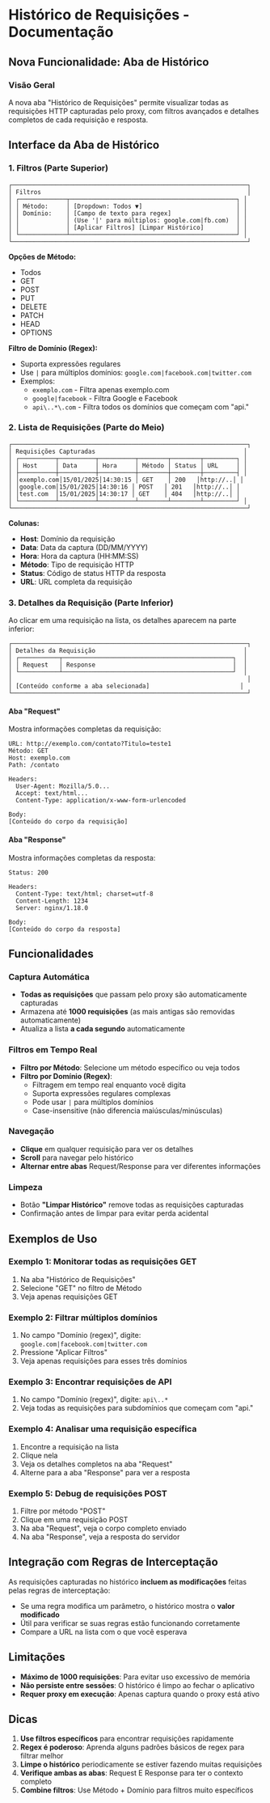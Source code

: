 # Histórico de Requisições - Documentação

## Nova Funcionalidade: Aba de Histórico

### Visão Geral
A nova aba "Histórico de Requisições" permite visualizar todas as requisições HTTP capturadas pelo proxy, com filtros avançados e detalhes completos de cada requisição e resposta.

## Interface da Aba de Histórico

### 1. Filtros (Parte Superior)
```
┌─────────────────────────────────────────────────────────────────┐
│ Filtros                                                         │
│ ┌─────────────┬──────────────────────────────────────────────┐ │
│ │ Método:     │ [Dropdown: Todos ▼]                          │ │
│ │ Domínio:    │ [Campo de texto para regex]                  │ │
│ │             │ (Use '|' para múltiplos: google.com|fb.com)  │ │
│ │             │ [Aplicar Filtros] [Limpar Histórico]         │ │
│ └─────────────┴──────────────────────────────────────────────┘ │
└─────────────────────────────────────────────────────────────────┘
```

**Opções de Método:**
- Todos
- GET
- POST
- PUT
- DELETE
- PATCH
- HEAD
- OPTIONS

**Filtro de Domínio (Regex):**
- Suporta expressões regulares
- Use `|` para múltiplos domínios: `google.com|facebook.com|twitter.com`
- Exemplos:
  - `exemplo.com` - Filtra apenas exemplo.com
  - `google|facebook` - Filtra Google e Facebook
  - `api\..*\.com` - Filtra todos os domínios que começam com "api."

### 2. Lista de Requisições (Parte do Meio)
```
┌─────────────────────────────────────────────────────────────────┐
│ Requisições Capturadas                                         │
│ ┌──────────┬──────────┬──────────┬────────┬────────┬─────────┐ │
│ │ Host     │ Data     │ Hora     │ Método │ Status │ URL     │ │
│ ├──────────┼──────────┼──────────┼────────┼────────┼─────────┤ │
│ │exemplo.com│15/01/2025│14:30:15 │ GET    │ 200   │http://..│ │
│ │google.com│15/01/2025│14:30:16 │ POST   │ 201   │http://..│ │
│ │test.com  │15/01/2025│14:30:17 │ GET    │ 404   │http://..│ │
│ └──────────┴──────────┴──────────┴────────┴────────┴─────────┘ │
└─────────────────────────────────────────────────────────────────┘
```

**Colunas:**
- **Host**: Domínio da requisição
- **Data**: Data da captura (DD/MM/YYYY)
- **Hora**: Hora da captura (HH:MM:SS)
- **Método**: Tipo de requisição HTTP
- **Status**: Código de status HTTP da resposta
- **URL**: URL completa da requisição

### 3. Detalhes da Requisição (Parte Inferior)
Ao clicar em uma requisição na lista, os detalhes aparecem na parte inferior:

```
┌─────────────────────────────────────────────────────────────────┐
│ Detalhes da Requisição                                         │
│ ┌───────────┬───────────────────────────────────────────────┐  │
│ │ Request   │ Response                                      │  │
│ └───────────┴───────────────────────────────────────────────┘  │
│                                                                 │
│ [Conteúdo conforme a aba selecionada]                         │
└─────────────────────────────────────────────────────────────────┘
```

#### Aba "Request"
Mostra informações completas da requisição:
```
URL: http://exemplo.com/contato?Titulo=teste1
Método: GET
Host: exemplo.com
Path: /contato

Headers:
  User-Agent: Mozilla/5.0...
  Accept: text/html...
  Content-Type: application/x-www-form-urlencoded

Body:
[Conteúdo do corpo da requisição]
```

#### Aba "Response"
Mostra informações completas da resposta:
```
Status: 200

Headers:
  Content-Type: text/html; charset=utf-8
  Content-Length: 1234
  Server: nginx/1.18.0

Body:
[Conteúdo do corpo da resposta]
```

## Funcionalidades

### Captura Automática
- **Todas as requisições** que passam pelo proxy são automaticamente capturadas
- Armazena até **1000 requisições** (as mais antigas são removidas automaticamente)
- Atualiza a lista **a cada segundo** automaticamente

### Filtros em Tempo Real
- **Filtro por Método**: Selecione um método específico ou veja todos
- **Filtro por Domínio (Regex)**: 
  - Filtragem em tempo real enquanto você digita
  - Suporta expressões regulares complexas
  - Pode usar `|` para múltiplos domínios
  - Case-insensitive (não diferencia maiúsculas/minúsculas)

### Navegação
- **Clique** em qualquer requisição para ver os detalhes
- **Scroll** para navegar pelo histórico
- **Alternar entre abas** Request/Response para ver diferentes informações

### Limpeza
- Botão **"Limpar Histórico"** remove todas as requisições capturadas
- Confirmação antes de limpar para evitar perda acidental

## Exemplos de Uso

### Exemplo 1: Monitorar todas as requisições GET
1. Na aba "Histórico de Requisições"
2. Selecione "GET" no filtro de Método
3. Veja apenas requisições GET

### Exemplo 2: Filtrar múltiplos domínios
1. No campo "Domínio (regex)", digite: `google.com|facebook.com|twitter.com`
2. Pressione "Aplicar Filtros"
3. Veja apenas requisições para esses três domínios

### Exemplo 3: Encontrar requisições de API
1. No campo "Domínio (regex)", digite: `api\..*`
2. Veja todas as requisições para subdomínios que começam com "api."

### Exemplo 4: Analisar uma requisição específica
1. Encontre a requisição na lista
2. Clique nela
3. Veja os detalhes completos na aba "Request"
4. Alterne para a aba "Response" para ver a resposta

### Exemplo 5: Debug de requisições POST
1. Filtre por método "POST"
2. Clique em uma requisição POST
3. Na aba "Request", veja o corpo completo enviado
4. Na aba "Response", veja a resposta do servidor

## Integração com Regras de Interceptação

As requisições capturadas no histórico **incluem as modificações** feitas pelas regras de interceptação:

- Se uma regra modifica um parâmetro, o histórico mostra o **valor modificado**
- Útil para verificar se suas regras estão funcionando corretamente
- Compare a URL na lista com o que você esperava

## Limitações

- **Máximo de 1000 requisições**: Para evitar uso excessivo de memória
- **Não persiste entre sessões**: O histórico é limpo ao fechar o aplicativo
- **Requer proxy em execução**: Apenas captura quando o proxy está ativo

## Dicas

1. **Use filtros específicos** para encontrar requisições rapidamente
2. **Regex é poderoso**: Aprenda alguns padrões básicos de regex para filtrar melhor
3. **Limpe o histórico** periodicamente se estiver fazendo muitas requisições
4. **Verifique ambas as abas**: Request E Response para ter o contexto completo
5. **Combine filtros**: Use Método + Domínio para filtros muito específicos
